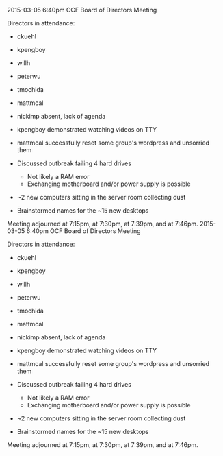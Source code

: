 2015-03-05 6:40pm
OCF Board of Directors Meeting

Directors in attendance:
 - ckuehl
 - kpengboy
 - willh
 - peterwu
 - tmochida
 - mattmcal

- nickimp absent, lack of agenda
- kpengboy demonstrated watching videos on TTY
- mattmcal successfully reset some group's wordpress and unsorried them
- Discussed outbreak failing 4 hard drives
  - Not likely a RAM error
  - Exchanging motherboard and/or power supply is possible
- ~2 new computers sitting in the server room collecting dust
- Brainstormed names for the ~15 new desktops 

Meeting adjourned at 7:15pm, at 7:30pm, at 7:39pm, and at 7:46pm.
2015-03-05 6:40pm
OCF Board of Directors Meeting

Directors in attendance:
 - ckuehl
 - kpengboy
 - willh
 - peterwu
 - tmochida
 - mattmcal

- nickimp absent, lack of agenda
- kpengboy demonstrated watching videos on TTY
- mattmcal successfully reset some group's wordpress and unsorried them
- Discussed outbreak failing 4 hard drives
  - Not likely a RAM error
  - Exchanging motherboard and/or power supply is possible
- ~2 new computers sitting in the server room collecting dust
- Brainstormed names for the ~15 new desktops 

Meeting adjourned at 7:15pm, at 7:30pm, at 7:39pm, and at 7:46pm.
